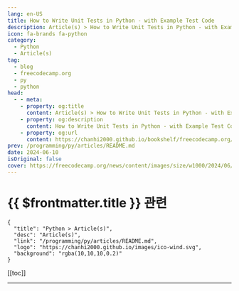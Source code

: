 ```yaml
---
lang: en-US
title: How to Write Unit Tests in Python - with Example Test Code
description: Article(s) > How to Write Unit Tests in Python - with Example Test Code
icon: fa-brands fa-python
category: 
  - Python
  - Article(s)
tag: 
  - blog
  - freecodecamp.org
  - py
  - python
head:
  - - meta:
    - property: og:title
      content: Article(s) > How to Write Unit Tests in Python - with Example Test Code
    - property: og:description
      content: How to Write Unit Tests in Python - with Example Test Code
    - property: og:url
      content: https://chanhi2000.github.io/bookshelf/freecodecamp.org/unit-testing-in-python.html
prev: /programming/py/articles/README.md
date: 2024-06-10
isOriginal: false
cover: https://freecodecamp.org/news/content/images/size/w1000/2024/06/WhatsApp-Image-2024-06-10-at-10.46.58-AM.jpeg
---
```


# {{ $frontmatter.title }} 관련

```component VPCard
{
  "title": "Python > Article(s)",
  "desc": "Article(s)",
  "link": "/programming/py/articles/README.md",
  "logo": "https://chanhi2000.github.io/images/ico-wind.svg",
  "background": "rgba(10,10,10,0.2)"
}
```

[[toc]]

---

<SiteInfo
  name="How to Write Unit Tests in Python - with Example Test Code"
  desc="Unit testing is a software testing technique in which individual components or units of a software application are tested independently from the rest of the application.  In software development, it's beneficial to break your application into small, isolated units. This approach allows you to write independent tests to check..."
  url="https://freecodecamp.org/news/unit-testing-in-python/"
  logo="https://cdn.freecodecamp.org/universal/favicons/favicon.ico"
  preview="https://freecodecamp.org/news/content/images/size/w1000/2024/06/WhatsApp-Image-2024-06-10-at-10.46.58-AM.jpeg"/>

<!-- TODO: 작성 -->

